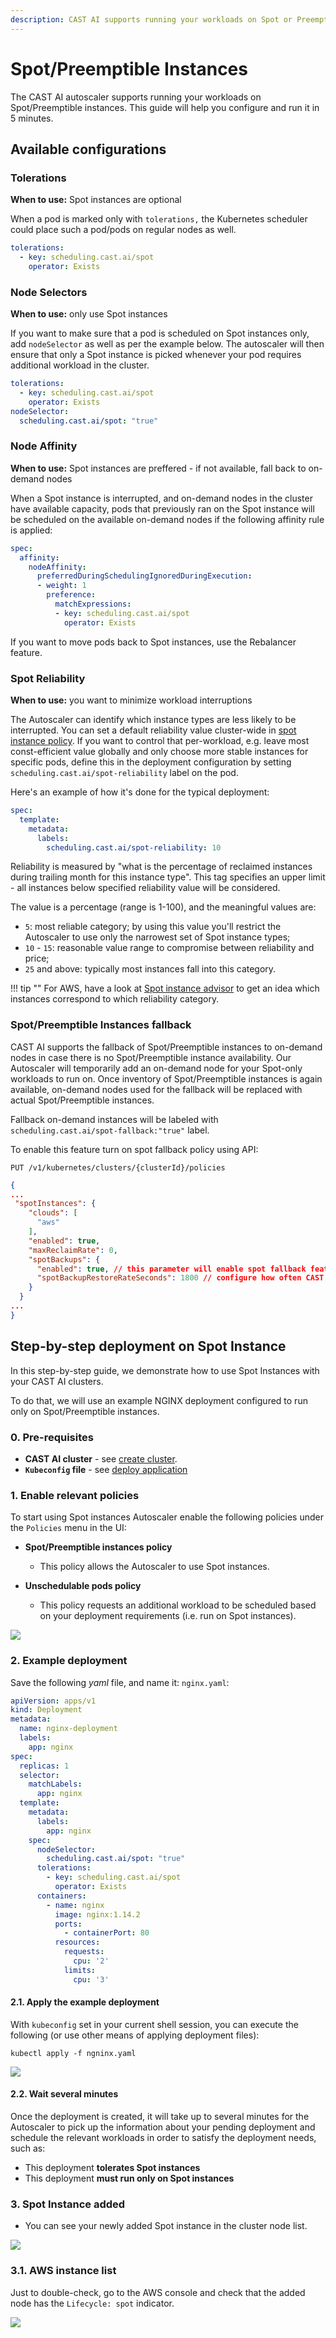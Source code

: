 ```yaml
---
description: CAST AI supports running your workloads on Spot or Preemptible instances. This guide helps you configure and run it in 5 minutes to save up on cloud costs.
---
```


# Spot/Preemptible Instances

The CAST AI autoscaler supports running your workloads on Spot/Preemptible instances.
This guide will help you configure and run it in 5 minutes.

## Available configurations

### Tolerations

**When to use:** Spot instances are optional

When a pod is marked only with `tolerations,` the Kubernetes scheduler could place such a pod/pods on regular nodes as well.

```yaml
tolerations:
  - key: scheduling.cast.ai/spot
    operator: Exists
```

### Node Selectors

**When to use:** only use Spot instances

If you want to make sure that a pod is scheduled on Spot instances only, add `nodeSelector` as well as per the example below.
The autoscaler will then ensure that only a Spot instance is picked whenever your pod requires additional workload in the cluster.

```yaml
tolerations:
  - key: scheduling.cast.ai/spot
    operator: Exists
nodeSelector:
  scheduling.cast.ai/spot: "true"
```

### Node Affinity

**When to use:** Spot instances are preffered - if not available, fall back to on-demand nodes

When a Spot instance is interrupted, and on-demand nodes in the cluster have available capacity, pods that previously ran on the Spot instance will be scheduled on the available on-demand nodes if the following affinity rule is applied:

```yaml
spec:
  affinity:
    nodeAffinity:
      preferredDuringSchedulingIgnoredDuringExecution:
      - weight: 1
        preference:
          matchExpressions:
          - key: scheduling.cast.ai/spot
            operator: Exists
```

If you want to move pods back to Spot instances, use the Rebalancer feature.  

### Spot Reliability

**When to use:** you want to minimize workload interruptions

The Autoscaler can identify which instance types are less likely to be interrupted. You can set a default reliability value cluster-wide in [spot instance policy](autoscaling-policies.md#spotpreemptive-instances-policy). If you want to control that per-workload, e.g. leave most const-efficient value globally and only choose more stable instances for specific pods, define this in the deployment configuration by setting `scheduling.cast.ai/spot-reliability` label on the pod.

Here's an example of how it's done for the typical deployment:

```yaml
spec:
  template:
    metadata:
      labels:
        scheduling.cast.ai/spot-reliability: 10
```

Reliability is measured by "what is the percentage of reclaimed instances during trailing month for this instance type". This tag specifies an upper limit - all instances below specified reliability value will be considered.

The value is a percentage (range is 1-100), and the meaningful values are:

- `5`: most reliable category; by using this value you'll restrict the Autoscaler to use only the narrowest set of Spot instance types;
- `10` - `15`: reasonable value range to compromise between reliability and price;
- `25` and above: typically most instances fall into this category.

!!! tip ""
    For AWS, have a look at [Spot instance advisor](https://aws.amazon.com/ec2/spot/instance-advisor/) to get an idea which instances correspond to which reliability category.

### Spot/Preemptible Instances fallback

CAST AI supports the fallback of Spot/Preemptible instances to on-demand nodes in case there is no Spot/Preemptible instance availability. Our Autoscaler will temporarily add an on-demand node for your Spot-only workloads to run on. Once inventory of Spot/Preemptible instances is again available, on-demand nodes used for the fallback will be replaced with actual Spot/Preemptible instances.

Fallback on-demand instances will be labeled with `scheduling.cast.ai/spot-fallback:"true"` label.

To enable this feature turn on spot fallback policy using API:

`PUT /v1/kubernetes/clusters/{clusterId}/policies`

```json
{
...
 "spotInstances": {
    "clouds": [
      "aws"
    ],
    "enabled": true,
    "maxReclaimRate": 0,
    "spotBackups": {
      "enabled": true, // this parameter will enable spot fallback feature
      "spotBackupRestoreRateSeconds": 1800 // configure how often CAST AI should try to switch back to spot/preemptible instances
    }
  }
...
}
```

## Step-by-step deployment on Spot Instance

In this step-by-step guide, we demonstrate how to use Spot Instances with your CAST AI clusters.

To do that, we will use an example NGINX deployment configured to run only on Spot/Preemptible instances.

### 0. Pre-requisites

- **CAST AI cluster** - see [create cluster](../getting-started/create-cluster.md).
- **`Kubeconfig` file** - see [deploy application](../getting-started/deploy-application.md)

### 1. Enable relevant policies

To start using Spot instances Autoscaler enable the following policies under the `Policies` menu in the UI:

- **Spot/Preemptible instances policy**
    - This policy allows the Autoscaler to use Spot instances.

- **Unschedulable pods policy**
    - This policy requests an additional workload to be scheduled based on your deployment requirements (i.e. run on Spot instances).

![](./spot-instances/020_enable_policies.png)

### 2. Example deployment

Save the following _yaml_ file, and name it: `nginx.yaml`:

```yaml
apiVersion: apps/v1
kind: Deployment
metadata:
  name: nginx-deployment
  labels:
    app: nginx
spec:
  replicas: 1
  selector:
    matchLabels:
      app: nginx
  template:
    metadata:
      labels:
        app: nginx
    spec:
      nodeSelector:
        scheduling.cast.ai/spot: "true"
      tolerations:
        - key: scheduling.cast.ai/spot
          operator: Exists
      containers:
        - name: nginx
          image: nginx:1.14.2
          ports:
            - containerPort: 80
          resources:
            requests:
              cpu: '2'
            limits:
              cpu: '3'
```

#### 2.1. Apply the example deployment

With `kubeconfig` set in your current shell session, you can execute the following (or use other means of applying deployment files):

`kubectl apply -f ngninx.yaml`

![](./spot-instances/030_deployment_in_lens.png)

#### 2.2. Wait several minutes

Once the deployment is created, it will take up to several minutes for the Autoscaler to pick up the information about your pending deployment and schedule the relevant workloads in order to satisfy the deployment needs, such as:

- This deployment **tolerates Spot instances**
- This deployment **must run only on Spot instances**

### 3. Spot Instance added

- You can see your newly added Spot instance in the cluster node list.

![](./spot-instances/040_spot_instance_added.png)

### 3.1. AWS instance list

Just to double-check, go to the AWS console and check that the added node has the `Lifecycle: spot` indicator.

![](./spot-instances/050_aws_node_list.png)
